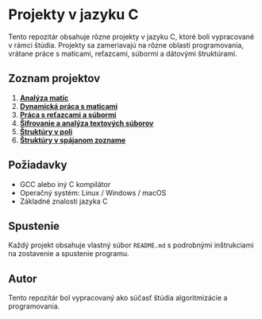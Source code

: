 # Projekty v jazyku C

Tento repozitár obsahuje rôzne projekty v jazyku C, ktoré boli vypracované v rámci štúdia. Projekty sa zameriavajú na rôzne oblasti programovania, vrátane práce s maticami, reťazcami, súbormi a dátovými štruktúrami.

## Zoznam projektov

1. **[Analýza matíc](C/Analyza_Matic/README_analyza_matic.md)**
2. **[Dynamická práca s maticami](https://github.com/tvoj-username/tvoj-repo/blob/main/dynamicka_matica/README.md)**
3. **[Práca s reťazcami a súbormi](https://github.com/tvoj-username/tvoj-repo/blob/main/retazce_subory/README.md)**
4. **[Šifrovanie a analýza textových súborov](https://github.com/tvoj-username/tvoj-repo/blob/main/sifra_subory/README.md)**
5. **[Štruktúry v poli](https://github.com/tvoj-username/tvoj-repo/blob/main/studenti_pole/README.md)**
6. **[Štruktúry v spájanom zozname](https://github.com/tvoj-username/tvoj-repo/blob/main/studenti_spajany_zoznam/README.md)**


## Požiadavky
- GCC alebo iný C kompilátor
- Operačný systém: Linux / Windows / macOS
- Základné znalosti jazyka C

## Spustenie
Každý projekt obsahuje vlastný súbor `README.md` s podrobnými inštrukciami na zostavenie a spustenie programu.

## Autor
Tento repozitár bol vypracovaný ako súčasť štúdia algoritmizácie a programovania.
